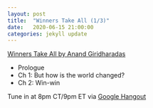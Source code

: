 ```yaml
---
layout: post
title:  "Winners Take All (1/3)"
date:   2020-06-15 21:00:00
categories: jekyll update
---
```


[Winners Take All by Anand Giridharadas](https://bookshop.org/books/winners-take-all-the-elite-charade-of-changing-the-world/9781101972670) 

* Prologue
* Ch 1: But how is the world changed?
* Ch 2: Win-win

Tune in at 8pm CT/9pm ET via [Google Hangout](https://calendar.google.com/event?action=TEMPLATE&tmeid=NDA4OGk5bDBmdXRrOGhsMThvOW9xdjM2YnYgd2lsbGlhbXMucmViZWNjYUBt&tmsrc=williams.rebecca%40gmail.com)
